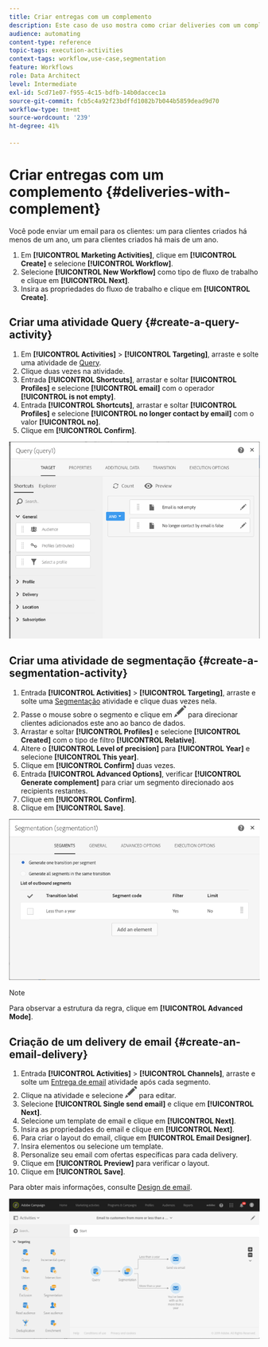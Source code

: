 ```yaml
---
title: Criar entregas com um complemento
description: Este caso de uso mostra como criar deliveries com um complemento.
audience: automating
content-type: reference
topic-tags: execution-activities
context-tags: workflow,use-case,segmentation
feature: Workflows
role: Data Architect
level: Intermediate
exl-id: 5cd71e07-f955-4c15-bdfb-14b0daccec1a
source-git-commit: fcb5c4a92f23bdffd1082b7b044b5859dead9d70
workflow-type: tm+mt
source-wordcount: '239'
ht-degree: 41%

---
```


# Criar entregas com um complemento {#deliveries-with-complement}

Você pode enviar um email para os clientes: um para clientes criados há menos de um ano, um para clientes criados há mais de um ano.

1. Em **[!UICONTROL Marketing Activities]**, clique em **[!UICONTROL Create]** e selecione **[!UICONTROL Workflow]**.
1. Selecione **[!UICONTROL New Workflow]** como tipo de fluxo de trabalho e clique em **[!UICONTROL Next]**.
1. Insira as propriedades do fluxo de trabalho e clique em **[!UICONTROL Create]**.

## Criar uma atividade Query {#create-a-query-activity}

1. Em **[!UICONTROL Activities]** > **[!UICONTROL Targeting]**, arraste e solte uma atividade de [Query](../../automating/using/query.md).
1. Clique duas vezes na atividade.
1. Entrada **[!UICONTROL Shortcuts]**, arrastar e soltar **[!UICONTROL Profiles]** e selecione **[!UICONTROL email]** com o operador **[!UICONTROL is not empty]**.
1. Entrada **[!UICONTROL Shortcuts]**, arrastar e soltar **[!UICONTROL Profiles]** e selecione **[!UICONTROL no longer contact by email]** com o valor **[!UICONTROL no]**.
1. Clique em **[!UICONTROL Confirm]**.

![](assets/wf-complement-query.png)

## Criar uma atividade de segmentação {#create-a-segmentation-activity}

1. Entrada **[!UICONTROL Activities]** > **[!UICONTROL Targeting]**, arraste e solte uma [Segmentação](../../automating/using/segmentation.md) atividade e clique duas vezes nela.
1. Passe o mouse sobre o segmento e clique em ![](assets/edit_darkgrey-24px.png) para direcionar clientes adicionados este ano ao banco de dados.
1. Arrastar e soltar **[!UICONTROL Profiles]** e selecione **[!UICONTROL Created]** com o tipo de filtro **[!UICONTROL Relative]**.
1. Altere o **[!UICONTROL Level of precision]** para **[!UICONTROL Year]** e selecione **[!UICONTROL This year]**.
1. Clique em **[!UICONTROL Confirm]** duas vezes.
1. Entrada **[!UICONTROL Advanced Options]**, verificar **[!UICONTROL Generate complement]** para criar um segmento direcionado aos recipients restantes.
1. Clique em **[!UICONTROL Confirm]**.
1. Clique em **[!UICONTROL Save]**.

![](assets/wf-complement-segmentation.png)

>[!NOTE]
>
>Para observar a estrutura da regra, clique em **[!UICONTROL Advanced Mode]**.

## Criação de um delivery de email {#create-an-email-delivery}

1. Entrada **[!UICONTROL Activities]** > **[!UICONTROL Channels]**, arraste e solte um [Entrega de email](../../automating/using/email-delivery.md) atividade após cada segmento.
1. Clique na atividade e selecione ![](assets/edit_darkgrey-24px.png) para editar.
1. Selecione **[!UICONTROL Single send email]** e clique em **[!UICONTROL Next]**.
1. Selecione um template de email e clique em **[!UICONTROL Next]**.
1. Insira as propriedades do email e clique em **[!UICONTROL Next]**.
1. Para criar o layout do email, clique em **[!UICONTROL Email Designer]**.
1. Insira elementos ou selecione um template.
1. Personalize seu email com ofertas específicas para cada delivery.
1. Clique em **[!UICONTROL Preview]** para verificar o layout.
1. Clique em **[!UICONTROL Save]**.

Para obter mais informações, consulte [Design de email](../../designing/using/designing-from-scratch.md#designing-an-email-content-from-scratch).

![](assets/wf-deliveries-with-a-complement.png)
